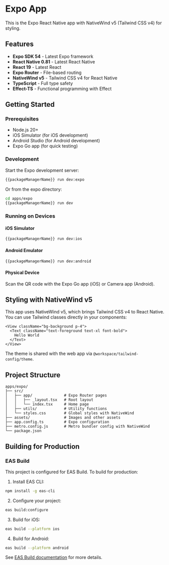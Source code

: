 # Expo App

This is the Expo React Native app with NativeWind v5 (Tailwind CSS v4) for styling.

## Features

- **Expo SDK 54** - Latest Expo framework
- **React Native 0.81** - Latest React Native
- **React 19** - Latest React
- **Expo Router** - File-based routing
- **NativeWind v5** - Tailwind CSS v4 for React Native
- **TypeScript** - Full type safety
- **Effect-TS** - Functional programming with Effect

## Getting Started

### Prerequisites

- Node.js 20+
- iOS Simulator (for iOS development)
- Android Studio (for Android development)
- Expo Go app (for quick testing)

### Development

Start the Expo development server:

```bash
{{packageManagerName}} run dev:expo
```

Or from the expo directory:

```bash
cd apps/expo
{{packageManagerName}} run dev
```

### Running on Devices

#### iOS Simulator

```bash
{{packageManagerName}} run dev:ios
```

#### Android Emulator

```bash
{{packageManagerName}} run dev:android
```

#### Physical Device

Scan the QR code with the Expo Go app (iOS) or Camera app (Android).

## Styling with NativeWind v5

This app uses NativeWind v5, which brings Tailwind CSS v4 to React Native. You can use Tailwind classes directly in your components:

```tsx
<View className="bg-background p-4">
  <Text className="text-foreground text-xl font-bold">
    Hello World
  </Text>
</View>
```

The theme is shared with the web app via `@workspace/tailwind-config/theme`.

## Project Structure

```
apps/expo/
├── src/
│   ├── app/              # Expo Router pages
│   │   ├── _layout.tsx   # Root layout
│   │   └── index.tsx     # Home page
│   ├── utils/            # Utility functions
│   └── styles.css        # Global styles with NativeWind
├── assets/               # Images and other assets
├── app.config.ts         # Expo configuration
├── metro.config.js       # Metro bundler config with NativeWind
└── package.json
```

## Building for Production

### EAS Build

This project is configured for EAS Build. To build for production:

1. Install EAS CLI:

```bash
npm install -g eas-cli
```

2. Configure your project:

```bash
eas build:configure
```

3. Build for iOS:

```bash
eas build --platform ios
```

4. Build for Android:

```bash
eas build --platform android
```

See [EAS Build documentation](https://docs.expo.dev/build/introduction/) for more details.

